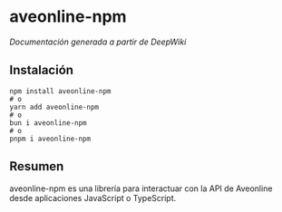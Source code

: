 aveonline-npm
=============

_Documentación generada a partir de DeepWiki_

Instalación
-----------

    npm install aveonline-npm
    # o
    yarn add aveonline-npm
    # o
    bun i aveonline-npm
    # o
    pnpm i aveonline-npm
    

Resumen
-------

aveonline-npm es una librería para interactuar con la API de Aveonline desde aplicaciones JavaScript o TypeScript.
